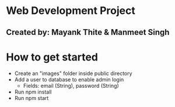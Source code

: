 # Web Development Project
## Created by: Mayank Thite & Manmeet Singh

# How to get started

- Create an "images" folder inside public directory
- Add a user to database to enable admin login
    - Fields: email (String), password (String)
- Run npm install
- Run npm start